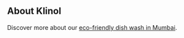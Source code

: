 ## About Klinol
Discover more about our [eco-friendly dish wash in Mumbai](https://klinolindia.com/dish-wash-liquid-in-mumbai/).
